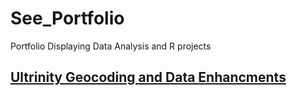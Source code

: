 # See_Portfolio
Portfolio Displaying Data Analysis and R projects

## [Ultrinity Geocoding and Data Enhancments](https://github.com/SeeSpencer/Ultrinity_SpatialEnrichment)
